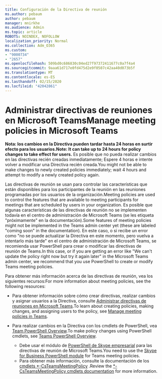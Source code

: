 ```yaml
---
title: Configuración de la Directiva de reunión
ms.author: pebaum
author: pebaum
manager: mnirkhe
ms.audience: Admin
ms.topic: article
ROBOTS: NOINDEX, NOFOLLOW
localization_priority: Normal
ms.collection: Adm_O365
ms.custom:
- "9000734"
- "2657"
ms.openlocfilehash: 509bd0c686830c04ed27f97372411677c0a7f4a4
ms.sourcegitcommit: 9aaa61d717e0fd475d2e9f0507c42aa40d073b5f
ms.translationtype: MT
ms.contentlocale: es-ES
ms.lasthandoff: 02/15/2020
ms.locfileid: "42042861"
---
```

# <a name="manage-meeting-policies-in-microsoft-teams"></a><span data-ttu-id="d1cdb-102">Administrar directivas de reuniones en Microsoft Teams</span><span class="sxs-lookup"><span data-stu-id="d1cdb-102">Manage meeting policies in Microsoft Teams</span></span>

<span data-ttu-id="d1cdb-103">**Nota: los cambios en la Directiva pueden tardar hasta 24 horas en surtir efecto para los usuarios.**</span><span class="sxs-lookup"><span data-stu-id="d1cdb-103">**Note: It can take up to 24 hours for policy changes to take effect for users.**</span></span> <span data-ttu-id="d1cdb-104">Es posible que no pueda realizar cambios en las directivas recién creadas inmediatamente; Espere 4 horas e intente volver a modificar una Directiva recién creada.</span><span class="sxs-lookup"><span data-stu-id="d1cdb-104">You might not be able to make changes to newly created policies immediately; wait 4 hours and attempt to modify a newly created policy again.</span></span>

<span data-ttu-id="d1cdb-105">Las directivas de reunión se usan para controlar las características que están disponibles para los participantes de la reunión en las reuniones programadas por los usuarios de la organización.</span><span class="sxs-lookup"><span data-stu-id="d1cdb-105">Meeting policies are used to control the features that are available to meeting participants for meetings that are scheduled by users in your organization.</span></span> <span data-ttu-id="d1cdb-106">Es posible que algunas características de las directivas de reunión no se implementen todavía en el centro de administración de Microsoft Teams (se les etiqueta "próximamente" en la documentación).</span><span class="sxs-lookup"><span data-stu-id="d1cdb-106">Some features of meeting policies might not be implemented in the Teams admin center yet (these are labeled "coming soon" in the documentation).</span></span> <span data-ttu-id="d1cdb-107">En este caso, o si recibe un error como "no se puede actualizar la Directiva en este momento, pero vuelva a intentarlo más tarde" en el centro de administración de Microsoft Teams, se recomienda usar PowerShell para crear o modificar las directivas de reunión de Teams.</span><span class="sxs-lookup"><span data-stu-id="d1cdb-107">In this case, or if you are getting an error like "We can't update the policy right now but try it again later" in the Microsoft Teams admin center, we recommend that you use PowerShell to create or modify Teams meeting policies.</span></span> 

<span data-ttu-id="d1cdb-108">Para obtener más información acerca de las directivas de reunión, vea los siguientes recursos:</span><span class="sxs-lookup"><span data-stu-id="d1cdb-108">For more information about meeting policies, see the following resources:</span></span>

- <span data-ttu-id="d1cdb-109">Para obtener información sobre cómo crear directivas, realizar cambios y asignar usuarios a la Directiva, consulte [Administrar directivas de reuniones en Microsoft Teams](https://docs.microsoft.com/microsoftteams/meeting-policies-in-teams).</span><span class="sxs-lookup"><span data-stu-id="d1cdb-109">To learn about creating policies, making changes, and assigning users to the policy, see [Manage meeting policies in Teams](https://docs.microsoft.com/microsoftteams/meeting-policies-in-teams).</span></span>

- <span data-ttu-id="d1cdb-110">Para realizar cambios en la Directiva con los cmdlets de PowerShell, vea [Team PowerShell Overview](https://docs.microsoft.com/microsoftteams/teams-powershell-overview).</span><span class="sxs-lookup"><span data-stu-id="d1cdb-110">To make policy changes using PowerShell cmdlets, see [Teams PowerShell Overview](https://docs.microsoft.com/microsoftteams/teams-powershell-overview).</span></span> 
    - <span data-ttu-id="d1cdb-111">Debe usar el módulo de [PowerShell de Skype empresarial](https://www.microsoft.com/download/details.aspx?id=39366) para las directivas de reunión de Microsoft Teams.</span><span class="sxs-lookup"><span data-stu-id="d1cdb-111">You need to use the [Skype for Business PowerShell module](https://www.microsoft.com/download/details.aspx?id=39366) for Teams meeting policies.</span></span> 
    - <span data-ttu-id="d1cdb-112">Para obtener más información, consulte la documentación de los [cmdlets \*-CsTeamsMeetingPolicy](https://docs.microsoft.com/search/?search=CsTeamsMeetingPolicy&view=skype-ps) .</span><span class="sxs-lookup"><span data-stu-id="d1cdb-112">Review the [\*-CsTeamsMeetingPolicy cmdlets documentation](https://docs.microsoft.com/search/?search=CsTeamsMeetingPolicy&view=skype-ps) for more information.</span></span>

